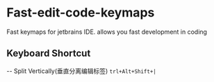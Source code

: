# Fast-edit-code-keymaps
Fast keymaps for jetbrains IDE. allows you fast development in coding
## Keyboard Shortcut
 -- Split Vertically(垂直分离编辑标签) ```trl+Alt+Shift+|```
